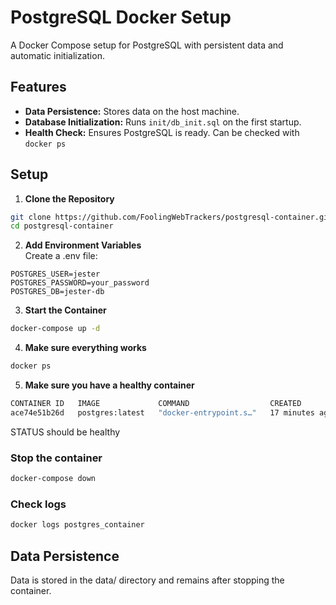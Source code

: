 # PostgreSQL Docker Setup
A Docker Compose setup for PostgreSQL with persistent data and automatic initialization.

## Features
- **Data Persistence:** Stores data on the host machine. 
- **Database Initialization:** Runs `init/db_init.sql` on the first startup. 
- **Health Check:** Ensures PostgreSQL is ready. Can be checked with `docker ps`

## **Setup**

1. **Clone the Repository**  
  ```bash
  git clone https://github.com/FoolingWebTrackers/postgresql-container.git
  cd postgresql-container
  ```
2. **Add Environment Variables** \
Create a .env file:
  ```env
  POSTGRES_USER=jester
  POSTGRES_PASSWORD=your_password
  POSTGRES_DB=jester-db
  ```
3. **Start the Container**
  ```bash
  docker-compose up -d
  ```

4. **Make sure everything works**
  ```bash
  docker ps
  ```

5. **Make sure you have a healthy container**
  ```bash
  CONTAINER ID   IMAGE             COMMAND                  CREATED          STATUS                    PORTS                                       NAMES
  ace74e51b26d   postgres:latest   "docker-entrypoint.s…"   17 minutes ago   Up 17 minutes (healthy)   0.0.0.0:5432->5432/tcp, :::5432->5432/tcp   postgres_container
  ```
  STATUS should be healthy

### Stop the container
  ```bash
  docker-compose down
  ```
### Check logs
```bash
docker logs postgres_container 
```

## Data Persistence

Data is stored in the data/ directory and remains after stopping the container.
